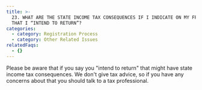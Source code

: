 ```yaml
---
title: >-
  23. WHAT ARE THE STATE INCOME TAX CONSEQUENCES IF I INDICATE ON MY FPCA FORM
  THAT I “INTEND TO RETURN”?
categories:
  - category: Registration Process
  - category: Other Related Issues
relatedFaqs:
  - {}
---
```

Please be aware that if you say you "intend to return" that might have state income tax consequences. We don't give tax advice, so if you have any concerns about that you should talk to a tax professional.

